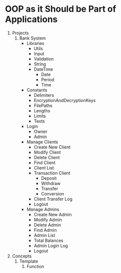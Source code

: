 # OOP as it Should be Part of Applications

1. Projects
    1. Bank System
        - Libraries
            - Utils
            - Input
            - Validation
            - String
            - DateTime
                - Date
                - Period
                - Time
        - Constants
            - Delimiters
            - EncryptionAndDecryptionKeys
            - FilePaths
            - Lengths
            - Limits
            - Texts
        - Login
            - Owner
            - Admin
        - Manage Clients
            - Create New Client
            - Modify Client
            - Delete Client
            - Find Client
            - Client List
            - Transaction Client
                - Deposit
                - Withdraw
                - Transfer
                - Conversion
            - Client Transfer Log
            - Logout
        - Manage Admins
            - Create New Admin
            - Modify Admin
            - Delete Admin
            - Find Admin
            - Admin List
            - Total Balances
            - Admin Login Log
            - Logout
2. Concepts
   1. Template
      1. Function